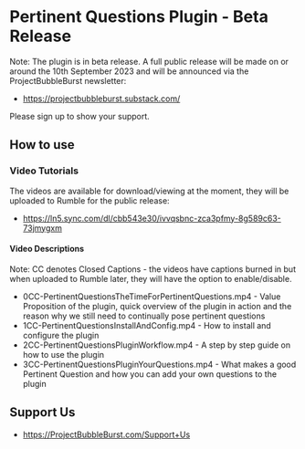 # Pertinent Questions Plugin - Beta Release
Note: The plugin is in beta release. A full public release will be made on or around the 10th September 2023 and will be announced via the ProjectBubbleBurst newsletter:
- https://projectbubbleburst.substack.com/

Please sign up to show your support.

## How to use

### Video Tutorials
The videos are available for download/viewing at the moment, they will be uploaded to Rumble for the public release:
- https://ln5.sync.com/dl/cbb543e30/ivvqsbnc-zca3pfmy-8g589c63-73jmygxm

#### Video Descriptions
Note: CC denotes Closed Captions - the videos have captions burned in but when uploaded to Rumble later, they will have the option to enable/disable.
- 0CC-PertinentQuestionsTheTimeForPertinentQuestions.mp4 - Value Proposition of the plugin, quick overview of the plugin in action and the reason why we still need to continually pose pertinent questions
- 1CC-PertinentQuestionsInstallAndConfig.mp4 - How to install and configure the plugin
- 2CC-PertinentQuestionsPluginWorkflow.mp4 - A step by step guide on how to use the plugin
- 3CC-PertinentQuestionsPluginYourQuestions.mp4 - What makes a good Pertinent Question and how you can add your own questions to the plugin

## Support Us
- https://ProjectBubbleBurst.com/Support+Us

